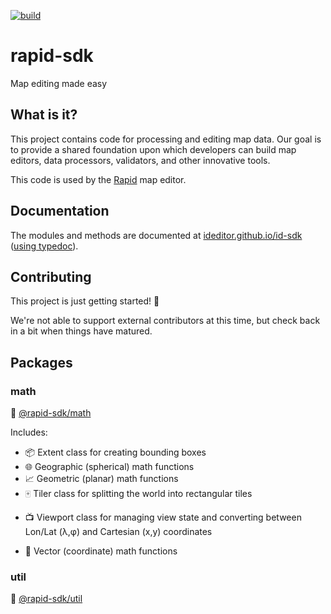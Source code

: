 [![build](https://github.com/rapideditor/rapid-sdk/workflows/build/badge.svg)](https://github.com/rapideditor/rapid-sdk/actions?query=workflow%3A%22build%22)


# rapid-sdk

Map editing made easy


## What is it?

This project contains code for processing and editing map data.  Our goal is to provide a shared foundation upon which developers can build map editors, data processors, validators, and other innovative tools.

This code is used by the [Rapid](https://github.com/facebook/Rapid) map editor.


## Documentation

The modules and methods are documented at [ideditor.github.io/id-sdk](https://ideditor.github.io/id-sdk/modules.html) ([using typedoc](https://github.com/ideditor/id-sdk/blob/main/CONTRIBUTING.md#writting-code-documentation)).


## Contributing

This project is just getting started! 🌱

We're not able to support external contributors at this time, but check back in a bit when things have matured.


## Packages

### math

🧳 [@rapid-sdk/math](/packages/math)

Includes:
* 📦 Extent class for creating bounding boxes
* 🌐 Geographic (spherical) math functions
* 📈 Geometric (planar) math functions
* 🀄️ Tiler class for splitting the world into rectangular tiles
- 📺 Viewport class for managing view state and converting between Lon/Lat (λ,φ) and Cartesian (x,y) coordinates
* 📐 Vector (coordinate) math functions


### util

🧳 [@rapid-sdk/util](/packages/util)
